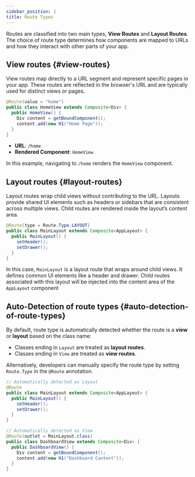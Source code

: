 ```yaml
---
sidebar_position: 1
title: Route Types
---
```


Routes are classified into two main types, **View Routes** and **Layout Routes**. The choice of route type determines how components are mapped to URLs and how they interact with other parts of your app.

## View routes {#view-routes}

View routes map directly to a URL segment and represent specific pages in your app. These routes are reflected in the browser's URL and are typically used for distinct views or pages.

```java
@Route(value = "home")
public class HomeView extends Composite<Div> {
  public HomeView() {
    Div content = getBoundComponent();
    content.add(new H1("Home Page"));
  }
}
```

- **URL**: `/home`
- **Rendered Component**: `HomeView`

In this example, navigating to `/home` renders the `HomeView` component.

## Layout routes {#layout-routes}

Layout routes wrap child views without contributing to the URL. Layouts provide shared UI elements such as headers or sidebars that are consistent across multiple views. Child routes are rendered inside the layout’s content area.

```java
@Route(type = Route.Type.LAYOUT)
public class MainLayout extends Composite<AppLayout> {
  public MainLayout() {
    setHeader();
    setDrawer();
  }
}
```

In this case, `MainLayout` is a layout route that wraps around child views. It defines common UI elements like a header and drawer. Child routes associated with this layout will be injected into the content area of the `AppLayout` component

## Auto-Detection of route types {#auto-detection-of-route-types}

By default, route type is automatically detected whether the route is a **view** or **layout** based on the class name:

- Classes ending in `Layout` are treated as **layout routes**.
- Classes ending in `View` are treated as **view routes**.

Alternatively, developers can manually specify the route type by setting `Route.Type` in the `@Route` annotation.

```java
// Automatically detected as Layout
@Route
public class MainLayout extends Composite<AppLayout> {
  public MainLayout() {
    setHeader();
    setDrawer();
  }
}
```

```java
// Automatically detected as View
@Route(outlet = MainLayout.class)
public class DashboardView extends Composite<Div> {
  public DashboardView() {
    Div content = getBoundComponent();
    content.add(new H1("Dashboard Content"));
  }
}
```